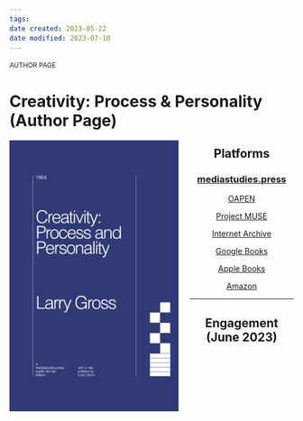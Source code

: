 ```yaml
---
tags: 
date created: 2023-05-22
date modified: 2023-07-10
---
```


<small>AUTHOR PAGE</small>

<h1> Creativity: Process & Personality (Author Page)</h1>

<center><p><a href="https://mediastudies.press"><img src="https://github.com/mediastudiespress/singles/raw/master/public_domain/gross-1964/cover/gross-1964-front-cover-640-1024-png.png" alt="Cover" style="float:left;width:300px;padding-right:20px;" /></a> </p></center>

<center><h2 style="border-bottom: #fff !important;">Platforms</h2></center>

<center><h3><a href="https://www.mediastudies.press/creativity">mediastudies.press</a></h3><p><a href="https://library.oapen.org/handle/20.500.12657/61558">OAPEN</a></p><p><a href="https://muse.jhu.edu/book/110808">Project MUSE</a></p><p><a href="https://archive.org/details/gross-creativity-1964">Internet Archive</a></p><p><a href="https://play.google.com/store/books/details?id=UESwEAAAQBAJ">Google Books</a></p><p><a href="https://books.apple.com/us/book/creativity/id6445876266?ls=1">Apple Books</a></p><p><a href="https://www.amazon.com/dp/B0BWX1PR9L">Amazon</a></p></center>

<hr>

<center><h2 style="border-bottom: #fff !important;">Engagement (June 2023)</h2></center>
